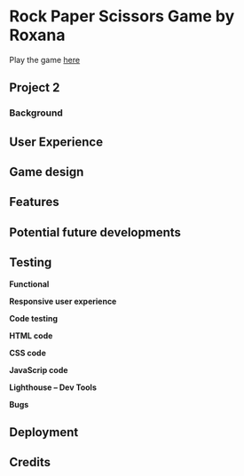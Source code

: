 # Rock Paper Scissors Game by Roxana

Play the game [here]()

## Project 2

### Background

## User Experience 

## Game design 

## Features 

## Potential future developments

## Testing 

**Functional**

**Responsive user experience**

**Code testing**

**HTML code**

**CSS code**

**JavaScrip code**

**Lighthouse – Dev Tools**

**Bugs**

## Deployment

## Credits
